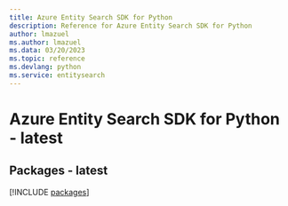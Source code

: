 ```yaml
---
title: Azure Entity Search SDK for Python
description: Reference for Azure Entity Search SDK for Python
author: lmazuel
ms.author: lmazuel
ms.data: 03/20/2023
ms.topic: reference
ms.devlang: python
ms.service: entitysearch
---
```

# Azure Entity Search SDK for Python - latest
## Packages - latest
[!INCLUDE [packages](entity-search-index.md)]